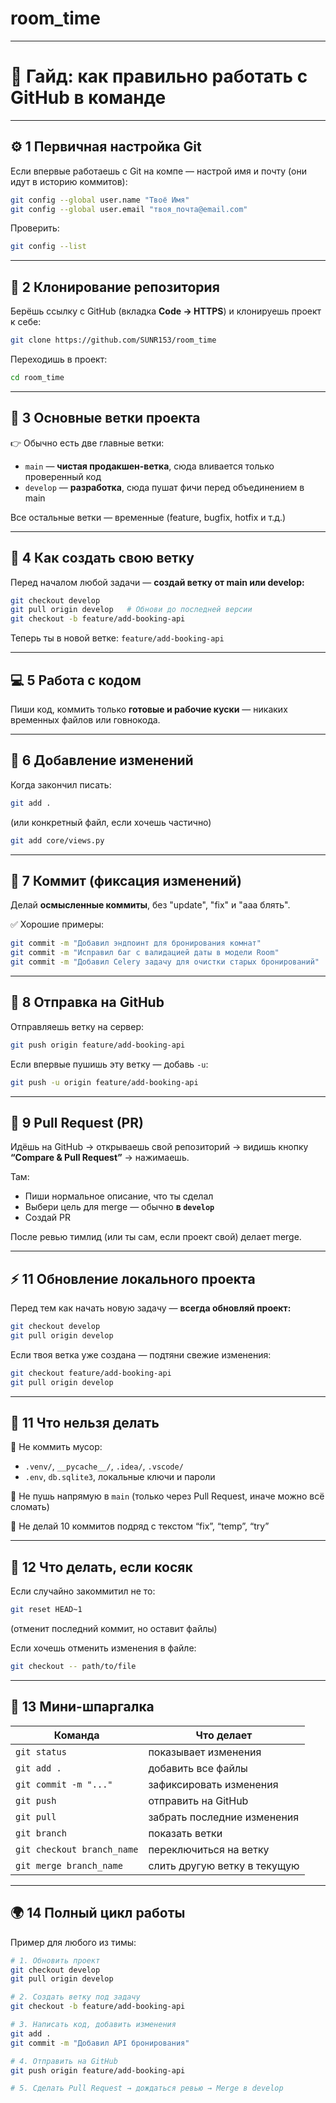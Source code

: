 # room_time

---

# 🧠 Гайд: как правильно работать с GitHub в команде

---

## ⚙️ 1 Первичная настройка Git

Если впервые работаешь с Git на компе — настрой имя и почту (они идут в историю коммитов):

```bash
git config --global user.name "Твоё Имя"
git config --global user.email "твоя_почта@email.com"
```

Проверить:

```bash
git config --list
```

---

## 🧩 2 Клонирование репозитория

Берёшь ссылку с GitHub (вкладка **Code → HTTPS**)
и клонируешь проект к себе:

```bash
git clone https://github.com/SUNR153/room_time
```

Переходишь в проект:

```bash
cd room_time
```

---

## 🌿 3 Основные ветки проекта

👉 Обычно есть две главные ветки:

* `main` — **чистая продакшен-ветка**, сюда вливается только проверенный код
* `develop` — **разработка**, сюда пушат фичи перед объединением в main

Все остальные ветки — временные (feature, bugfix, hotfix и т.д.)

---

## 🔧 4 Как создать свою ветку

Перед началом любой задачи — **создай ветку от main или develop:**

```bash
git checkout develop
git pull origin develop   # Обнови до последней версии
git checkout -b feature/add-booking-api
```

Теперь ты в новой ветке:
`feature/add-booking-api`

---

## 💻 5 Работа с кодом

Пиши код, коммить только **готовые и рабочие куски** — никаких временных файлов или говнокода.

---

## 🧱 6 Добавление изменений

Когда закончил писать:

```bash
git add .
```

(или конкретный файл, если хочешь частично)

```bash
git add core/views.py
```

---

## 🧾 7 Коммит (фиксация изменений)

Делай **осмысленные коммиты**, без "update", "fix" и "ааа блять".

✅ Хорошие примеры:

```bash
git commit -m "Добавил эндпоинт для бронирования комнат"
git commit -m "Исправил баг с валидацией даты в модели Room"
git commit -m "Добавил Celery задачу для очистки старых бронирований"
```

---

## 🚀 8 Отправка на GitHub

Отправляешь ветку на сервер:

```bash
git push origin feature/add-booking-api
```

Если впервые пушишь эту ветку — добавь `-u`:

```bash
git push -u origin feature/add-booking-api
```

---

## 🔄 9 Pull Request (PR)

Идёшь на GitHub → открываешь свой репозиторий →
видишь кнопку **“Compare & Pull Request”** → нажимаешь.

Там:

* Пиши нормальное описание, что ты сделал
* Выбери цель для merge — обычно **в `develop`**
* Создай PR

После ревью тимлид (или ты сам, если проект свой) делает merge.

---

## ⚡ 11 Обновление локального проекта

Перед тем как начать новую задачу — **всегда обновляй проект:**

```bash
git checkout develop
git pull origin develop
```

Если твоя ветка уже создана — подтяни свежие изменения:

```bash
git checkout feature/add-booking-api
git pull origin develop
```

---

## 🧨 11 Что нельзя делать

🚫 Не коммить мусор:

* `.venv/`, `__pycache__/`, `.idea/`, `.vscode/`
* `.env`, `db.sqlite3`, локальные ключи и пароли

🚫 Не пушь напрямую в `main`
(только через Pull Request, иначе можно всё сломать)

🚫 Не делай 10 коммитов подряд с текстом “fix”, “temp”, “try”

---

## 🧩 12 Что делать, если косяк

Если случайно закоммитил не то:

```bash
git reset HEAD~1
```

(отменит последний коммит, но оставит файлы)

Если хочешь отменить изменения в файле:

```bash
git checkout -- path/to/file
```

---

## 🧠 13 Мини-шпаргалка

| Команда                    | Что делает                   |
| -------------------------- | ---------------------------- |
| `git status`               | показывает изменения         |
| `git add .`                | добавить все файлы           |
| `git commit -m "..."`      | зафиксировать изменения      |
| `git push`                 | отправить на GitHub          |
| `git pull`                 | забрать последние изменения  |
| `git branch`               | показать ветки               |
| `git checkout branch_name` | переключиться на ветку       |
| `git merge branch_name`    | слить другую ветку в текущую |

---

## 🌍 14 Полный цикл работы

Пример для любого из тимы:

```bash
# 1. Обновить проект
git checkout develop
git pull origin develop

# 2. Создать ветку под задачу
git checkout -b feature/add-booking-api

# 3. Написать код, добавить изменения
git add .
git commit -m "Добавил API бронирования"

# 4. Отправить на GitHub
git push origin feature/add-booking-api

# 5. Сделать Pull Request → дождаться ревью → Merge в develop
